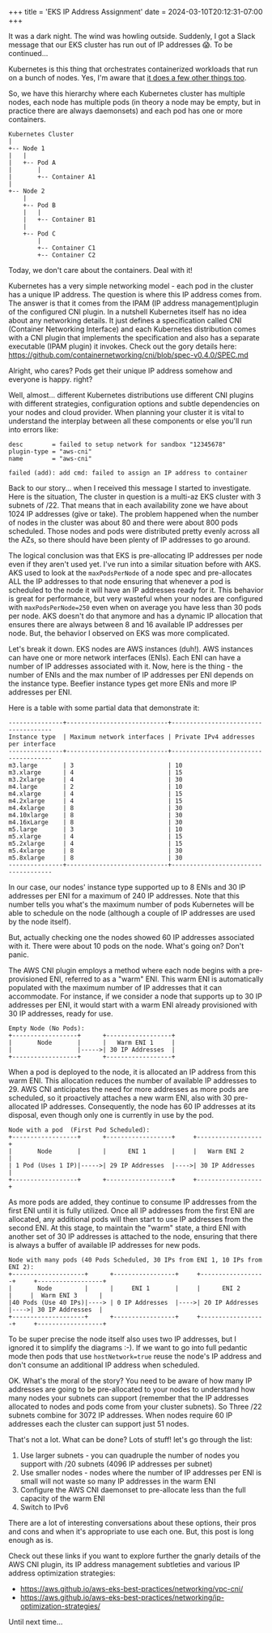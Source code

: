 +++
title = 'EKS IP Address Assignment'
date = 2024-03-10T20:12:31-07:00
+++

It was a dark night. The wind was howling outside. Suddenly, I got a Slack message that our EKS
cluster has run out of IP addresses 😱. To be continued...

<!--more-->

Kubernetes is this thing that orchestrates containerized workloads that run on a bunch of nodes.
Yes, I'm  aware that [it does a few other things too](https://www.amazon.com/Kubernetes-operate-world-class-container-native-systems/dp/1804611395).

So, we have this hierarchy where each Kubernetes cluster has multiple nodes, each node has
multiple pods (in theory a node may be empty, but in practice there are always daemonsets) and each
pod has one or more containers.

```
Kubernetes Cluster
|
+-- Node 1
|   |
|   +-- Pod A
|       |
|       +-- Container A1
|
+-- Node 2
    |
    +-- Pod B
    |   |
    |   +-- Container B1
    |
    +-- Pod C
        |
        +-- Container C1
        +-- Container C2
```

Today, we don't care about the containers. Deal with it!

Kubernetes has a very simple networking model - each pod in the cluster has a unique IP address. The
question is where this IP address comes from. The answer is that it comes from the IPAM (IP address
management)plugin of the configured CNI plugin. In a nutshell Kubernetes itself has no idea about
any networking details. It just defines a specification called CNI (Container Networking Interface)
and each Kubernetes distribution comes with a CNI plugin that implements the specification and also
has a separate executable (IPAM plugin) it invokes. Check out the gory details here:
https://github.com/containernetworking/cni/blob/spec-v0.4.0/SPEC.md

Alright, who cares? Pods get their unique IP address somehow and everyone is happy. right?

Well, almost... different Kubernetes distributions use different CNI plugins with different
strategies, configuration options and subtle dependencies on your nodes and cloud provider.
When planning your cluster it is vital to understand the interplay between all these components
or else you'll run into errors like:

```
desc        = failed to setup network for sandbox "12345678" 
plugin-type = "aws-cni" 
name        = "aws-cni" 

failed (add): add cmd: failed to assign an IP address to container
```

Back to our story... when I received this message I started to investigate. Here is the situation,
The cluster in question is a multi-az EKS cluster with 3 subnets of /22. That means that in each
availability zone we have about 1024 IP addresses (give or take). The problem happened when the
number of nodes in the cluster was about 80 and there were about 800 pods scheduled. Those nodes
and pods were distributed pretty evenly across all the AZs, so there should have been plenty of IP
addresses to go around.

The logical conclusion was that EKS is pre-allocating IP addresses per node even if they aren't used
yet. I've run into a similar situation before with AKS. AKS used to look at the `maxPodsPerNode` of
a node spec and pre-allocates ALL the IP addresses to that node ensuring that whenever a pod is
scheduled to the node it will have an IP addresses ready for it. This behavior is great for
performance, but very wasteful when your nodes are configured with `maxPodsPerNode=250` even when on
average you have less than 30 pods per node. AKS doesn't do that anymore and has a dynamic IP
allocation that ensures there are always between 8 and 16 available IP addresses per node. But, the
behavior I observed on EKS was more complicated.

Let's break it down. EKS nodes are AWS instances (duh!). AWS instances can have one or more network
interfaces (ENIs). Each ENI can have a number of IP addresses associated with it. Now, here is the
thing - the number of ENIs and the max number of IP addresses per ENI depends on the instance type.
Beefier instance types get more ENIs and more IP addresses per ENI.

Here is a table with some partial data that demonstrate it:

```
---------------+----------------------------+-------------------------------------
Instance type  | Maximum network interfaces | Private IPv4 addresses per interface
---------------+----------------------------+-------------------------------------
m3.large       | 3                          | 10
m3.xlarge      | 4                          | 15
m3.2xlarge     | 4                          | 30
m4.large       | 2                          | 10
m4.xlarge      | 4                          | 15
m4.2xlarge     | 4                          | 15
m4.4xlarge     | 8                          | 30
m4.10xlarge    | 8                          | 30
m4.16xLarge    | 8                          | 30
m5.large       | 3                          | 10
m5.xlarge      | 4                          | 15
m5.2xlarge     | 4                          | 15
m5.4xlarge     | 8                          | 30
m5.8xlarge     | 8                          | 30
---------------+----------------------------+-------------------------------------
```

In our case, our nodes' instance type supported up to 8 ENIs and 30 IP addresses per ENI for
a maximum of 240 IP addresses. Note that this number tells you what's the maximum number of pods
Kubernetes will be able to schedule on the node (although a couple of IP addresses are used by the
node itself).

But, actually checking one the nodes showed 60 IP addresses associated with it. There were about 10
pods on the node. What's going on? Don't panic.

The AWS CNI plugin employs a method where each node begins with a pre-provisioned ENI, referred to
as a "warm" ENI. This warm ENI is automatically populated with the maximum number of IP addresses
that it can accommodate. For instance, if we consider a node that supports up to 30 IP addresses per
ENI, it would start with a warm ENI already provisioned with 30 IP addresses, ready for use.

```
Empty Node (No Pods):
+------------------+      +------------------+
|       Node       |      |   Warm ENI 1     |
|                  |----->| 30 IP Addresses  |
+------------------+      +------------------+
```

When a pod is deployed to the node, it is allocated an IP address from this warm ENI. This
allocation reduces the number of available IP addresses to 29. AWS CNI anticipates the need for more
addresses as more pods are scheduled, so it proactively attaches a new warm ENI, also with 30
pre-allocated IP addresses. Consequently, the node has 60 IP addresses at its disposal, even though
only one is currently in use by the pod.

```
Node with a pod  (First Pod Scheduled):
+------------------+      +------------------+     +------------------+
|       Node       |      |      ENI 1       |     |   Warm ENI 2     |
| 1 Pod (Uses 1 IP)|----->| 29 IP Addresses  |---->| 30 IP Addresses  |
+------------------+      +------------------+     +------------------+
```

As more pods are added, they continue to consume IP addresses from the first ENI until it is fully
utilized. Once all IP addresses from the first ENI are allocated, any additional pods will then
start to use IP addresses from the second ENI. At this stage, to maintain the "warm" state, a third
ENI with another set of 30 IP addresses is attached to the node, ensuring that there is always a
buffer of available IP addresses for new pods.

```
Node with many pods (40 Pods Scheduled, 30 IPs from ENI 1, 10 IPs from ENI 2):
+--------------------+      +-----------------+     +------------------+     +------------------+
|       Node         |      |     ENI 1       |     |      ENI 2       |     |  Warm ENI 3      |
|40 Pods (Use 40 IPs)|----> | 0 IP Addresses  |---->| 20 IP Addresses  |---->| 30 IP Addresses  |
+--------------------+      +-----------------+     +------------------+     +------------------+
```

To be super precise the node itself also uses two IP addresses, but I ignored it to simplify the
diagrams :-). If we want to go into full pedantic mode then pods that use `hostNetwork=true` reuse
the node's IP address and don't consume an additional IP address when scheduled.

OK. What's the moral of the story? You need to be aware of how many IP addresses are going to be
pre-allocated to your nodes to understand how many nodes your subnets can support (remember that the
IP addresses allocated to nodes and pods come from your cluster subnets). So Three /22
subnets combine for 3072 IP addresses. When nodes require 60 IP addresses each the cluster can
support just 51 nodes.

That's not a lot. What can be done? Lots of stuff! let's go through the list:

1. Use larger subnets - you can quadruple the number of nodes you support with /20 subnets (4096 IP
   addresses per subnet)
2. Use smaller nodes - nodes where the number of IP addresses per ENI is small will not waste so
   many IP addresses in the warm ENI
3. Configure the AWS CNI daemonset to pre-allocate less than the full capacity of the warm ENI
4. Switch to IPv6

There are a lot of interesting conversations about these options, their pros and cons and when it's
appropriate to use each one. But, this post is long enough as is.

Check out these links if you want to explore further the gnarly details of the AWS CNI plugin, its
IP address management subtleties and various IP address optimization strategies:
- https://aws.github.io/aws-eks-best-practices/networking/vpc-cni/
- https://aws.github.io/aws-eks-best-practices/networking/ip-optimization-strategies/

Until next time...
